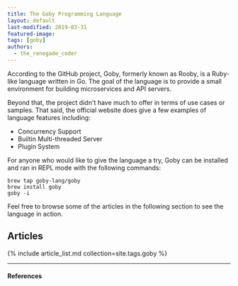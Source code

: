 ```yaml
---
title: The Goby Programming Language
layout: default
last-modified: 2019-03-31
featured-image: 
tags: [goby]
authors:
  - the_renegade_coder
---
```


According to the GitHub project, Goby, formerly known as Rooby, is a 
Ruby-like language written in Go. The goal of the language is to 
provide a small environment for building microservices and API servers. 

Beyond that, the project didn't have much to offer in terms of
use cases or samples. That said, the official website does give a few
examples of language features including:

- Concurrency Support
- Builtin Multi-threaded Server
- Plugin System

For anyone who would like to give the language a try, Goby can be installed
and ran in REPL mode with the following commands:

```shell
brew tap goby-lang/goby
brew install goby
goby -i
```

Feel free to browse some of the articles in the following section to see
the language in action.

## Articles

{% include article_list.md collection=site.tags.goby %}

---

#### References

[^1]: [some IEEE reference]

